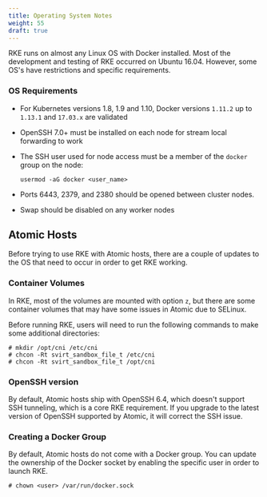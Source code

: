 ```yaml
---
title: Operating System Notes
weight: 55
draft: true
---
```


RKE runs on almost any Linux OS with Docker installed. Most of the development and testing of RKE occurred on Ubuntu 16.04. However, some OS's have restrictions and specific requirements.

### OS Requirements

- For  Kubernetes versions 1.8, 1.9 and 1.10, Docker versions `1.11.2` up to `1.13.1` and `17.03.x` are validated
- OpenSSH 7.0+ must be installed on each node for stream local forwarding to work
- The SSH user used for node access must be a member of the `docker` group on the node:

   ```
   usermod -aG docker <user_name>
   ```

- Ports 6443, 2379, and 2380 should be opened between cluster nodes.
- Swap should be disabled on any worker nodes


## Atomic Hosts

Before trying to use RKE with Atomic hosts, there are a couple of updates to the OS that need to occur in order to get RKE working.

### Container Volumes

In RKE, most of the volumes are mounted with option `z`, but there are some container volumes that may have some issues in Atomic due to SELinux.

Before running RKE, users will need to run the following commands to make some additional directories:

```
# mkdir /opt/cni /etc/cni
# chcon -Rt svirt_sandbox_file_t /etc/cni
# chcon -Rt svirt_sandbox_file_t /opt/cni
```

### OpenSSH version

By default, Atomic hosts ship with OpenSSH 6.4, which doesn't support SSH tunneling, which is a core RKE requirement. If you upgrade to the latest version of OpenSSH supported by Atomic, it will correct the SSH issue.

### Creating a Docker Group

By default, Atomic hosts do not come with a Docker group. You can update the ownership of the Docker socket by enabling the specific user in order to launch RKE.

```
# chown <user> /var/run/docker.sock
```
